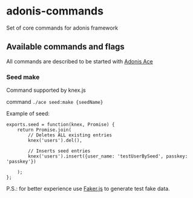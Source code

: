 # adonis-commands
Set of core commands for adonis framework

## Available commands and flags
All commands are described to be started with [Adonis Ace](https://github.com/adonisjs/ace)

### Seed make
Command supported by knex.js

command `./ace seed:make {seedName}`

Example of seed:

```
exports.seed = function(knex, Promise) {
    return Promise.join(
        // Deletes ALL existing entries
        knex('users').del(), 

        // Inserts seed entries
        knex('users').insert({user_name: 'testUserBySeed', passkey: 'passkey'})
        
    );
};
```
P.S.: for better experience use [Faker.js](https://github.com/marak/faker.js) to generate test fake data.
